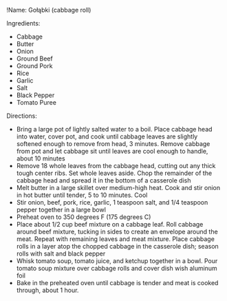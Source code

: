 !Name: Gołąbki (cabbage roll)

Ingredients:
- Cabbage
- Butter
- Onion
- Ground Beef
- Ground Pork
- Rice
- Garlic
- Salt
- Black Pepper
- Tomato Puree

Directions:
- Bring a large pot of lightly salted water to a boil. Place cabbage head into water, cover pot, and cook until cabbage leaves are slightly softened enough to remove from head, 3 minutes. Remove cabbage from pot and let cabbage sit until leaves are cool enough to handle, about 10 minutes
- Remove 18 whole leaves from the cabbage head, cutting out any thick tough center ribs. Set whole leaves aside. Chop the remainder of the cabbage head and spread it in the bottom of a casserole dish
- Melt butter in a large skillet over medium-high heat. Cook and stir onion in hot butter until tender, 5 to 10 minutes. Cool
- Stir onion, beef, pork, rice, garlic, 1 teaspoon salt, and 1/4 teaspoon pepper together in a large bowl
- Preheat oven to 350 degrees F (175 degrees C)
- Place about 1/2 cup beef mixture on a cabbage leaf. Roll cabbage around beef mixture, tucking in sides to create an envelope around the meat. Repeat with remaining leaves and meat mixture. Place cabbage rolls in a layer atop the chopped cabbage in the casserole dish; season rolls with salt and black pepper
- Whisk tomato soup, tomato juice, and ketchup together in a bowl. Pour tomato soup mixture over cabbage rolls and cover dish wish aluminum foil
- Bake in the preheated oven until cabbage is tender and meat is cooked through, about 1 hour.
